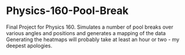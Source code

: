 # Physics-160-Pool-Break
Final Project for Physics 160. Simulates a number of pool breaks over various angles and positions and generates a mapping of the data
Generating the heatmaps will probably take at least an hour or two - my deepest apologies.
